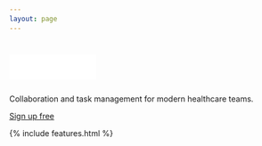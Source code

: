 ```yaml
---
layout: page
---
```


<div class="section persona-bg persona-bg-carer">
  <div class="container">
    <div class="tagline tagline-alt">
      <h1 class="heading">
        <img src="/assets/images/infinity.png" height="45">
      </h1>
      <p>
        Collaboration and task management for modern healthcare teams.
      </p>
      <a class="btn btn-lg btn-ih-alt" href="/signup">Sign up free</a>
    </div>
  </div>
</div>

{% include features.html %}
